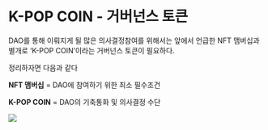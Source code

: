 # K-POP COIN - 거버넌스 토큰

DAO를 통해 이뤄지게 될 많은 의사결정참여를 위해서는 앞에서 언급한 NFT 맴버십과 별개로 ‘K-POP COIN’이라는 거버넌스 토큰이 필요하다.

&#x20;

정리하자면 다음과 같다

&#x20;**NFT 맴버십**  = DAO에 참여하기 위한 최소 필수조건

&#x20;**K-POP COIN**  = DAO의 기축통화 및 의사결정 수단



![](<../../../../../.gitbook/assets/kpop삽도009 (1).png>)
